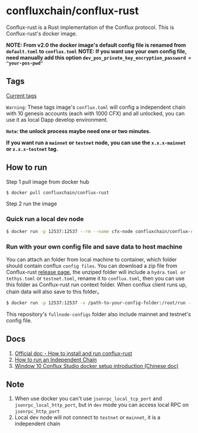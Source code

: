 # confluxchain/conflux-rust

Conflux-rust is a Rust implementation of the Conflux protocol.
This is Conflux-rust's docker image.

**NOTE: From v2.0 the docker image's default config file is renamed from `default.toml` to `conflux.toml`**
**NOTE: If you want use your own config file, need manually add this option `dev_pos_private_key_encryption_password = "your-pos-pwd"`**

## Tags

[Current tags](https://hub.docker.com/r/confluxchain/conflux-rust/tags)

`Warning`: These tags image's `conflux.toml` will config a independent chain with 10 genesis accounts (each with 1000 CFX) and all unlocked, you can use it as local Dapp develop environment. 

**`Note`: the unlock process maybe need one or two minutes.**

**If you want run a `mainnet` or `testnet` node, you can use the `x.x.x-mainnet` or `x.x.x-testnet` tag.**

## How to run

Step 1 pull image from docker hub

```sh
$ docker pull confluxchain/conflux-rust
```

Step 2 run the image

### Quick run a local dev node

```sh
$ docker run -p 12537:12537 --rm --name cfx-node confluxchain/conflux-rust
```

### Run with your own config file and save data to host machine

You can attach an folder from local machine to container, which folder should contain conflux `config files`. You can download a zip file from Conflux-rust [release page](https://github.com/Conflux-Chain/conflux-rust/releases), the unziped folder will include a `hydra.toml or tethys.toml` or `testnet.toml`, rename it to `conflux.toml`, then you can use this folder as Conflux-rust run context folder. When conflux client runs up, chain data will also save to this folder。

```sh
$ docker run -p 12537:12537 -v /path-to-your-config-folder:/root/run --name cfx-node confluxchain/conflux-rust
```

This repository's `fullnode-configs` folder also include mainnet and testnet's config file.

## Docs

1. [Official doc - How to install and run conflux-rust](https://developer.conflux-chain.org/docs/conflux-doc/docs/get_started)
2. [How to run an Independent Chain](https://developer.conflux-chain.org/docs/conflux-doc/docs/independent_chain)
3. [Window 10 Conflux Studio docker setup introduction (Chinese doc)](https://forum.conflux.fun/t/topic/4280)

## Note

1. When use docker you can't use `jsonrpc_local_tcp_port` and `jsonrpc_local_http_port`, but in `dev` mode you can access local RPC on `jsonrpc_http_port`
2. Local dev node will not connect to `testnet` or `mainnet`, it is a independent chain
